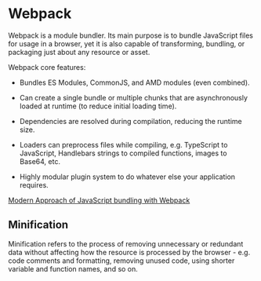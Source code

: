 # Webpack

Webpack is a module bundler. Its main purpose is to bundle JavaScript files for usage in a browser, yet it is also capable of transforming, bundling, or packaging just about any resource or asset.

Webpack core features:

- Bundles ES Modules, CommonJS, and AMD modules (even combined).

- Can create a single bundle or multiple chunks that are asynchronously loaded at runtime (to reduce initial loading time).

- Dependencies are resolved during compilation, reducing the runtime size.

- Loaders can preprocess files while compiling, e.g. TypeScript to JavaScript, Handlebars strings to compiled functions, images to Base64, etc.

- Highly modular plugin system to do whatever else your application requires.

[Modern Approach of JavaScript bundling with Webpack](https://medium.com/@andrejsabrickis/modern-approach-of-javascript-bundling-with-webpack-3b7b3e5f4e7)

## Minification

Minification refers to the process of removing unnecessary or redundant data without affecting how the resource is processed by the browser - e.g. code comments and formatting, removing unused code, using shorter variable and function names, and so on.
